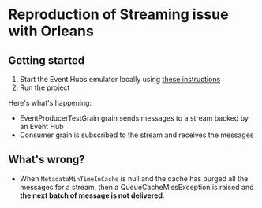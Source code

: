 # Reproduction of Streaming issue with Orleans

## Getting started

1. Start the Event Hubs emulator locally using [these instructions](https://learn.microsoft.com/en-us/azure/event-hubs/test-locally-with-event-hub-emulator?tabs=automated-script%2Cusing-kafka)
2. Run the project

Here's what's happening:
- EventProducerTestGrain grain sends messages to a stream backed by an Event Hub
- Consumer grain is subscribed to the stream and receives the messages

## What's wrong?
- When `MetadataMinTimeInCache` is null and the cache has purged all the messages for a stream, then a QueueCacheMissException is raised and **the next batch of message is not delivered**.

